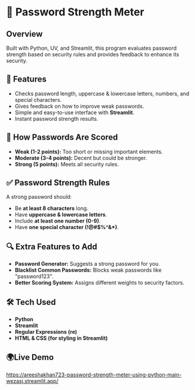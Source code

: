 # 🔐 Password Strength Meter

## Overview
Built with Python, UV, and Streamlit, this program evaluates password strength based on security rules and provides feedback to enhance its security.

## 🚀 Features
- Checks password length, uppercase & lowercase letters, numbers, and special characters.
- Gives feedback on how to improve weak passwords.
- Simple and easy-to-use interface with **Streamlit**.
- Instant password strength results.

## 🔢 How Passwords Are Scored
- **Weak (1-2 points):** Too short or missing important elements.
- **Moderate (3-4 points):** Decent but could be stronger.
- **Strong (5 points):** Meets all security rules.

## ✅ Password Strength Rules
A strong password should:
- Be **at least 8 characters** long.
- Have **uppercase & lowercase letters**.
- Include **at least one number (0-9)**.
- Have **one special character (!@#$%^&*)**.

## 🔍 Extra Features to Add
- **Password Generator:** Suggests a strong password for you.
- **Blacklist Common Passwords:** Blocks weak passwords like "password123".
- **Better Scoring System:** Assigns different weights to security factors.

## 🛠️ Tech Used
- **Python**
- **Streamlit**
- **Regular Expressions (re)**
- **HTML & CSS (for styling in Streamlit)**

## 🌍Live Demo
https://areeshakhan723-password-strength-meter-using-python-main-wezasj.streamlit.app/
